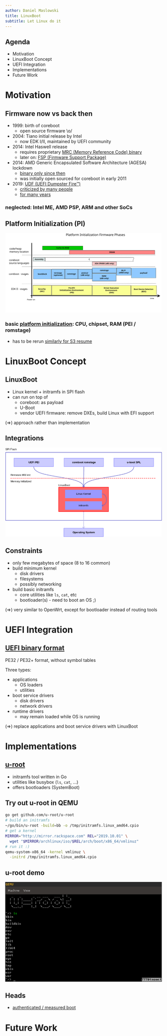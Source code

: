 ```yaml
---
author: Daniel Maslowski
title: LinuxBoot
subtitle: Let Linux do it
---
```


## Agenda

- Motivation
- LinuxBoot Concept
- UEFI Integration
- Implementations
- Future Work

# Motivation

## Firmware now vs back then

- 1999: birth of coreboot
  * open source firmware \\o/
- 2004: Tiano initial release by Intel
  * now EDK I/II, maintained by UEFI community
- 2014: Intel Haswell release
  * requires proprietary [MRC (Memory Reference Code) binary](https://doc.coreboot.org/northbridge/intel/haswell/mrc.bin.html)
  * later on: [FSP (Firmware Support Package)](https://www.intel.com/content/dam/www/public/us/en/documents/product-briefs/firmware-support-package-brief.pdf)
- 2014: AMD Generic Encapsulated Software Architecture (AGESA) lockdown
  * [binary only since then](https://mail.coreboot.org/pipermail/coreboot/2014-November/078892.html)
  * was initially open sourced for coreboot in early 2011
- 2019: [UDF (UEFI Dumpster Fire™)](https://twitter.com/xjamesmorris/status/1179825267939786752)
  * [criticized by many people](https://altelectron.org.uk/notice/9hJJFGA7fbQAAcQJWa)
  * [for many years](http://allsoftwaresucks.blogspot.com/2013/04/uefi-and-arm.html)

### neglected: Intel ME, AMD PSP, ARM and other SoCs

## Platform Initialization (PI)

![UEFI and coreboot flows](img/comparision_coreboot_uefi.svg)

### basic [platform initialization](https://www.cs.cmu.edu/~410/doc/minimal_boot.pdf): CPU, chipset, RAM (PEI / romstage)
- has to be rerun [similarly for S3 resume](https://reverse.put.as/2015/07/01/reversing-prince-harmings-kiss-of-death/)

# LinuxBoot Concept

## LinuxBoot

- Linux kernel + initramfs in SPI flash
- can run on top of
  * coreboot: as payload
  * U-Boot
  * vendor UEFI firmware: remove DXEs, build Linux with EFI support

\(=>\) approach rather than implementation

## Integrations

![LinuxBoot integrations](img/linuxboot-integrations.png)

## Constraints

- only few megabytes of space (8 to 16 common)
- build minimum kernel
  * disk drivers
  * filesystems
  * possibly networking
- build basic initramfs
  * core utilities like `ls`, `cat`, etc
  * bootloader(s) - need to boot an OS ;)

\(=>\) very similar to OpenWrt, except for bootloader instead of routing tools

# UEFI Integration

## [UEFI binary format](https://wiki.osdev.org/UEFI#Binary_Format)

PE32 / PE32+ format, without symbol tables

Three types:

- applications
  * OS loaders
  * utilities
- boot service drivers
  * disk drivers
  * network drivers
- runtime drivers
  * may remain loaded while OS is running

\(=>\) replace applications and boot service drivers with LinuxBoot

# Implementations

## [u-root](https://u-root.tk/)

- initramfs tool written in Go
- utilities like busybox (`ls`, `cat`, ...)
- offers bootloaders (SystemBoot)

## Try out u-root in QEMU

```sh
go get github.com/u-root/u-root
# build an initramfs
~/go/bin/u-root -build=bb -o /tmp/initramfs.linux_amd64.cpio
# get a kernel
MIRROR="http://mirror.rackspace.com" REL="2019.10.01" \
  wget "$MIRROR/archlinux/iso/$REL/arch/boot/x86_64/vmlinuz"
# run it :)
qemu-system-x86_64 -kernel vmlinuz \
  -initrd /tmp/initramfs.linux_amd64.cpio
```

## u-root demo

![u-root in QEMU](img/u-root_qemu.png)

## Heads
  * [authenticated / measured boot](https://trmm.net/Heads_threat_model)

# Future Work

##
